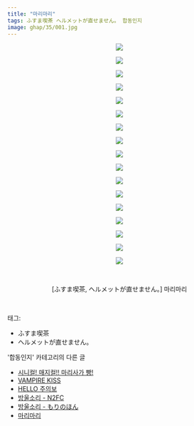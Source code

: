```yaml
---
title: "마리마리"
tags: ふすま喫茶 ヘルメットが直せません。 합동인지
image: ghap/35/001.jpg
---
```

<div class="article">
<p style="text-align: center; clear: none; float: none;"><img src="{{ site.nasurl }}/ghap/35/001.jpg"/></p>
<p style="text-align: center; clear: none; float: none;"><img src="{{ site.nasurl }}/ghap/35/002.jpg"/></p>
<p style="text-align: center; clear: none; float: none;"><img src="{{ site.nasurl }}/ghap/35/003.jpg"/></p>
<p style="text-align: center; clear: none; float: none;"><img src="{{ site.nasurl }}/ghap/35/004.jpg"/></p>
<p style="text-align: center; clear: none; float: none;"><img src="{{ site.nasurl }}/ghap/35/005.jpg"/></p>
<p style="text-align: center; clear: none; float: none;"><img src="{{ site.nasurl }}/ghap/35/006.jpg"/></p>
<p style="text-align: center; clear: none; float: none;"><img src="{{ site.nasurl }}/ghap/35/007.jpg"/></p>
<p style="text-align: center; clear: none; float: none;"><img src="{{ site.nasurl }}/ghap/35/008.jpg"/></p>
<p style="text-align: center; clear: none; float: none;"><img src="{{ site.nasurl }}/ghap/35/009.jpg"/></p>
<p style="text-align: center; clear: none; float: none;"><img src="{{ site.nasurl }}/ghap/35/010.jpg"/></p>
<p style="text-align: center; clear: none; float: none;"><img src="{{ site.nasurl }}/ghap/35/011.jpg"/></p>
<p style="text-align: center; clear: none; float: none;"><img src="{{ site.nasurl }}/ghap/35/012.jpg"/></p>
<p style="text-align: center; clear: none; float: none;"><img src="{{ site.nasurl }}/ghap/35/013.jpg"/></p>
<p style="text-align: center; clear: none; float: none;"><img src="{{ site.nasurl }}/ghap/35/014.jpg"/></p>
<p style="text-align: center; clear: none; float: none;"><img src="{{ site.nasurl }}/ghap/35/015.jpg"/></p>
<p style="text-align: center; clear: none; float: none;"><img src="{{ site.nasurl }}/ghap/35/016.jpg"/></p>
<p style="text-align: center; clear: none; float: none;"><img src="{{ site.nasurl }}/ghap/35/017.jpg"/></p>
<p style="text-align: center; clear: none; float: none;"><br/></p>
<p style="text-align: center; clear: none; float: none;">[ふすま喫茶, ヘルメットが直せません。] 마리마리</p>
<p><br/></p>
</div><div class="tagTrail">
<p>태그: </p>
<ul>
<li>ふすま喫茶</li>
<li>ヘルメットが直せません。</li>
</ul>
</div><div class="another">
<p>'합동인지' 카테고리의 다른 글</p>
<ul>
<li><a href="/2016-06-19-ghap_280">시니컬! 매지컬!! 마리사가 빵!</a></li>
<li><a href="/2016-06-19-ghap_250">VAMPIRE KISS</a></li>
<li><a href="/2016-06-18-ghap_170">HELLO 주의보</a></li>
<li><a href="/2016-06-18-ghap_167">방울소리 - N2FC</a></li>
<li><a href="/2016-06-18-ghap_166">방울소리 - もりのほん</a></li>
<li><a href="/2016-06-16-ghap_35">마리마리</a></li>
</ul>
</div><div class="cb_module cb_fluid">
<div class="cb_wrt cb_profile">
</div><!-- commentList close -->
</div>